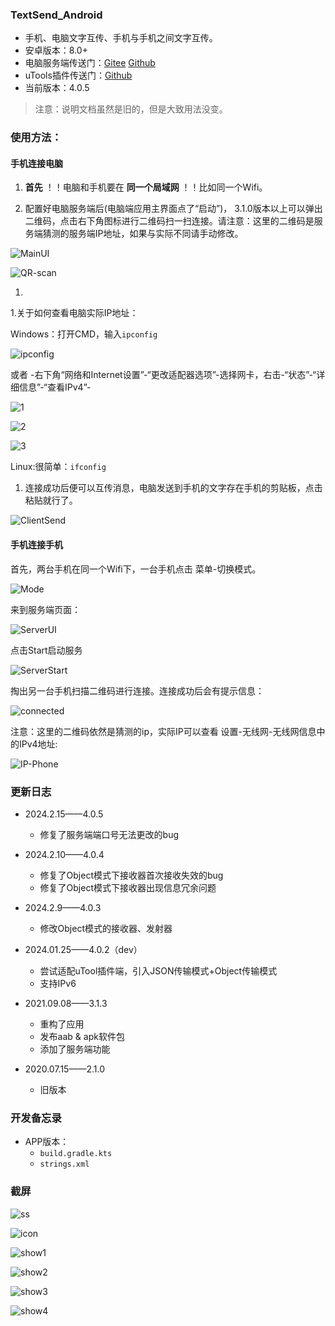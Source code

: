  ### TextSend_Android

 - 手机、电脑文字互传、手机与手机之间文字互传。
 - 安卓版本：8.0+
 - 电脑服务端传送门：[Gitee](https://gitee.com/rmshadows/TextSend_Desktop)   [Github](https://github.com/rmshadows/TextSend_Desktop)
 - uTools插件传送门：[Github](https://github.com/rmshadows/TextSend_Utool)
 - 当前版本：4.0.5

>注意：说明文档虽然是旧的，但是大致用法没变。

 ### 使用方法：

 #### 手机连接电脑

 1. **首先** ！！电脑和手机要在 **同一个局域网** ！！比如同一个Wifi。

 1. 配置好电脑服务端后(电脑端应用主界面点了“启动”)， 3.1.0版本以上可以弹出二维码，点击右下角图标进行二维码扫一扫连接。请注意：这里的二维码是服务端猜测的服务端IP地址，如果与实际不同请手动修改。

![MainUI](https://images.gitee.com/uploads/images/2021/0908/211045_fe3f87bb_7423713.png "屏幕截图.png")

![QR-scan](https://images.gitee.com/uploads/images/2021/0908/211219_8e71af41_7423713.png "屏幕截图.png")

 1. 

 1.关于如何查看电脑实际IP地址：

 Windows：打开CMD，输入`ipconfig`

 ![ipconfig](https://images.gitee.com/uploads/images/2020/0711/155301_98c7745d_7423713.png "屏幕截图.png")

 或者 -右下角“网络和Internet设置”-“更改适配器选项”-选择网卡，右击-“状态”-“详细信息”-“查看IPv4”-

 ![1](https://images.gitee.com/uploads/images/2020/0711/155531_7fd5d3ef_7423713.png "屏幕截图.png")

 ![2](https://images.gitee.com/uploads/images/2020/0711/155700_10b63197_7423713.png "屏幕截图.png")

 ![3](https://images.gitee.com/uploads/images/2020/0711/160339_2e853f88_7423713.png "屏幕截图.png")

 Linux:很简单：`ifconfig`

 1. 连接成功后便可以互传消息，电脑发送到手机的文字存在手机的剪贴板，点击粘贴就行了。

![ClientSend](https://images.gitee.com/uploads/images/2021/0908/211524_ee48d821_7423713.png "屏幕截图.png")

 #### 手机连接手机

首先，两台手机在同一个Wifi下，一台手机点击 菜单-切换模式。

![Mode](https://images.gitee.com/uploads/images/2021/0908/211656_f0dd7974_7423713.png "屏幕截图.png")

来到服务端页面：

![ServerUI](https://images.gitee.com/uploads/images/2021/0908/211716_b0b58e7d_7423713.png "屏幕截图.png")

点击Start启动服务

![ServerStart](https://images.gitee.com/uploads/images/2021/0908/211746_50d802c4_7423713.png "屏幕截图.png")

掏出另一台手机扫描二维码进行连接。连接成功后会有提示信息：

![connected](https://images.gitee.com/uploads/images/2021/0908/211838_6462f861_7423713.png "屏幕截图.png")

注意：这里的二维码依然是猜测的ip，实际IP可以查看 设置-无线网-无线网信息中的IPv4地址:

![IP-Phone](https://images.gitee.com/uploads/images/2021/0908/212007_c6542afb_7423713.png "屏幕截图.png")

### 更新日志

- 2024.2.15——4.0.5
  - 修复了服务端端口号无法更改的bug
  
- 2024.2.10——4.0.4
  - 修复了Object模式下接收器首次接收失效的bug
  - 修复了Object模式下接收器出现信息冗余问题

- 2024.2.9——4.0.3
  - 修改Object模式的接收器、发射器

- 2024.01.25——4.0.2（dev）
  - 尝试适配uTool插件端，引入JSON传输模式+Object传输模式
  - 支持IPv6
- 2021.09.08——3.1.3
  - 重构了应用
  - 发布aab & apk软件包
  - 添加了服务端功能
- 2020.07.15——2.1.0
  - 旧版本

### 开发备忘录

- APP版本：
  - `build.gradle.kts`
  - `strings.xml`

 ### 截屏

 ![ss](https://images.gitee.com/uploads/images/2020/0711/160554_6d64861e_7423713.png "屏幕截图.png")

 ![icon](https://images.gitee.com/uploads/images/2021/0908/212040_06084dbc_7423713.png "屏幕截图.png")

 ![show1](https://images.gitee.com/uploads/images/2021/0908/212101_aa78d419_7423713.png "屏幕截图.png")

 ![show2](https://images.gitee.com/uploads/images/2021/0908/212123_a8f7d202_7423713.png "屏幕截图.png")

 ![show3](https://images.gitee.com/uploads/images/2021/0908/212145_cf27dbb7_7423713.png "屏幕截图.png")

 ![show4](https://images.gitee.com/uploads/images/2021/0908/211746_50d802c4_7423713.png "屏幕截图.png")



